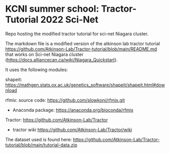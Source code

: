 # KCNI summer school: Tractor-Tutorial 2022 Sci-Net
Repo hosting the modified tractor tutorial for sci-net Niagara cluster.


The markdown file is a modified version of the atkinson lab tractor tutorial https://github.com/Atkinson-Lab/Tractor-tutorial/blob/main/README.md that works on Sci-net Niagara cluster (https://docs.alliancecan.ca/wiki/Niagara_Quickstart).

It uses the following modules:

shapeit: https://mathgen.stats.ox.ac.uk/genetics_software/shapeit/shapeit.html#download


rfmix: source code: https://github.com/slowkoni/rfmix.git
- Anaconda package: https://anaconda.org/bioconda/rfmix

Tractor: https://github.com/Atkinson-Lab/Tractor
- tractor wiki https://github.com/Atkinson-Lab/Tractor/wiki

The dataset used is found here: https://github.com/Atkinson-Lab/Tractor-tutorial/blob/main/tutorial-data.zip


